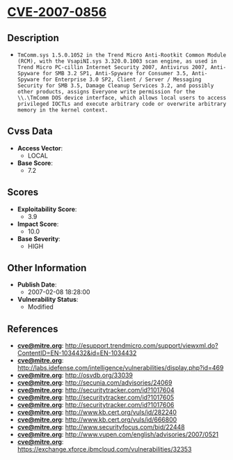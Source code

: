 
# [CVE-2007-0856](https://cve.mitre.org/cgi-bin/cvename.cgi?name=CVE-2007-0856)

## Description

- `TmComm.sys 1.5.0.1052 in the Trend Micro Anti-Rootkit Common Module (RCM), with the VsapiNI.sys 3.320.0.1003 scan engine, as used in Trend Micro PC-cillin Internet Security 2007, Antivirus 2007, Anti-Spyware for SMB 3.2 SP1, Anti-Spyware for Consumer 3.5, Anti-Spyware for Enterprise 3.0 SP2, Client / Server / Messaging Security for SMB 3.5, Damage Cleanup Services 3.2, and possibly other products, assigns Everyone write permission for the \\.\TmComm DOS device interface, which allows local users to access privileged IOCTLs and execute arbitrary code or overwrite arbitrary memory in the kernel context.`

## Cvss Data

- **Access Vector**:
  - LOCAL
- **Base Score**:
  - 7.2

## Scores

- **Exploitability Score**:
  - 3.9
- **Impact Score**:
  - 10.0
- **Base Severity**:
  - HIGH

## Other Information

- **Publish Date**:
  - 2007-02-08 18:28:00
- **Vulnerability Status**:
  - Modified

## References

- **cve@mitre.org**: http://esupport.trendmicro.com/support/viewxml.do?ContentID=EN-1034432&id=EN-1034432
- **cve@mitre.org**: http://labs.idefense.com/intelligence/vulnerabilities/display.php?id=469
- **cve@mitre.org**: http://osvdb.org/33039
- **cve@mitre.org**: http://secunia.com/advisories/24069
- **cve@mitre.org**: http://securitytracker.com/id?1017604
- **cve@mitre.org**: http://securitytracker.com/id?1017605
- **cve@mitre.org**: http://securitytracker.com/id?1017606
- **cve@mitre.org**: http://www.kb.cert.org/vuls/id/282240
- **cve@mitre.org**: http://www.kb.cert.org/vuls/id/666800
- **cve@mitre.org**: http://www.securityfocus.com/bid/22448
- **cve@mitre.org**: http://www.vupen.com/english/advisories/2007/0521
- **cve@mitre.org**: https://exchange.xforce.ibmcloud.com/vulnerabilities/32353

